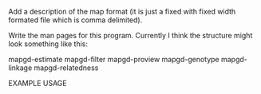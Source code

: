 Add a description of the map format (it is just a fixed with fixed width formated file which is comma delimited).

Write the man pages for this program. Currently I think the structure might look something like this:

mapgd-estimate
mapgd-filter
mapgd-proview
mapgd-genotype
mapgd-linkage
mapgd-relatedness

EXAMPLE USAGE
